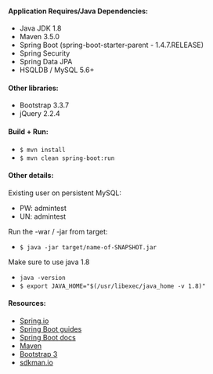 

#### Application Requires/Java Dependencies:
- Java JDK 1.8
- Maven 3.5.0
- Spring Boot (spring-boot-starter-parent - 1.4.7.RELEASE)
- Spring Security
- Spring Data JPA
- HSQLDB / MySQL 5.6+

#### Other libraries:
- Bootstrap 3.3.7
- jQuery 2.2.4

#### Build + Run:
- `$ mvn install`
- `$ mvn clean spring-boot:run`

#### Other details:
Existing user on persistent MySQL:
- PW: admintest
- UN: admintest

Run the -war / -jar from target:
- `$ java -jar target/name-of-SNAPSHOT.jar`

Make sure to use java 1.8
- `java -version`
- `$ export JAVA_HOME="$(/usr/libexec/java_home -v 1.8)"`

#### Resources:
- [Spring.io](https://spring.io/)
- [Spring Boot guides](https://spring.io/guides/gs/spring-boot/)
- [Spring Boot docs](https://docs.spring.io/spring-boot/docs/current/reference/html/)
- [Maven](https://maven.apache.org/)
- [Bootstrap 3](http://getbootstrap.com)
- [sdkman.io](http://sdkman.io/)
